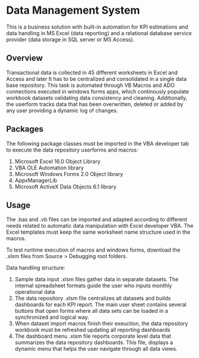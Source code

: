 # Data Management System

This is a business solution with built-in automation for KPI estimations and data handling in MS Excel (data reporting) and a relational database service provider (data storage in SQL server or MS Access).

## Overview

Transactional data is collected in 45 different worksheets in Excel and Access and later It has to be centralized and consolidated in a single data base repository. This task is automated through VB Macros and ADO connections executed in windows forms apps, which continously populate workbook datasets validating data consistency and cleaning. Additionally, the userform tracks data that has been overwritten, deleted or added by any user providing a dynamic log of changes.

## Packages
The following package classes must be imported in the VBA developer tab to execute the data repository userforms and macros:

1. Microsoft Excel 16.0 Object Library
2. VBA OLE Automation library
3. Microsoft Windows Forms 2.0 Object library
4. AppxManagerLib
5. Microsoft ActiveX Data Objects 6.1 library

## Usage
The .bas and .vb files can be imported and adapted according to different needs related to automatic data manipulation with Excel developer VBA. 
The Excel templates must keep the same worksheet name structure used in the macros. 

To test runtime execution of macros and windows forms, download the .xlsm files from Source > Debugging root folders.

Data handling structure:
1. Sample data input .xlsm files gather data in separate datasets. The internal spreadsheet formats guide the user who inputs monthly operational data
2. The data repository .xlsm file centralizes all datasets and builds dashboards for each KPI report. The main user sheet contains several buttons that open forms where all data sets can be loaded in a synchronized and logical way.
3. When dataset import macros finish their exeuction, the data repository workbook must be refreshed updating all reporting dashboards
4. The dashboard menu .xlsm file reports corporate level data that summarizes the data repository dashboards. This file, displays a dynamic menu that helps the user navigate through all data views.



